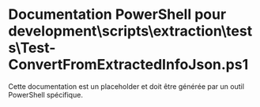 # Documentation PowerShell pour development\scripts\extraction\tests\Test-ConvertFromExtractedInfoJson.ps1

Cette documentation est un placeholder et doit être générée par un outil PowerShell spécifique.
